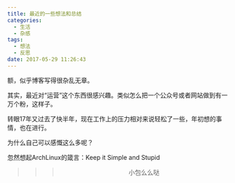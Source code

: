 ```yaml
---
title: 最近的一些想法和总结
categories:
  - 生活
  - 杂感
tags:
  - 想法
  - 反思
date: 2017-05-29 11:26:43
---
```


额，似乎博客写得很杂乱无章。

其实，最近对“运营”这个东西很感兴趣。类似怎么把一个公众号或者网站做到有一万个粉，这样子。

转眼17年又过去了快半年，现在工作上的压力相对来说轻松了一些，年初想的事情，也在进行。

为什么自己可以感慨这么多呢？

忽然想起ArchLinux的箴言：Keep it Simple and Stupid

>>><div align=center>小包么么哒</div>